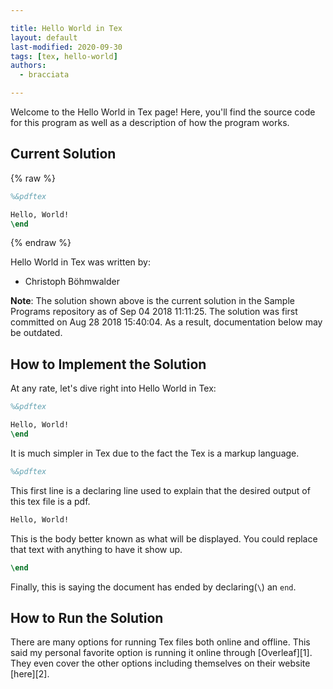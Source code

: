 ```yaml
---

title: Hello World in Tex
layout: default
last-modified: 2020-09-30
tags: [tex, hello-world]
authors:
  - bracciata

---
```


Welcome to the Hello World in Tex page! Here, you'll find the source code for this program as well as a description of how the program works.

## Current Solution

{% raw %}

```tex
%&pdftex

Hello, World!
\end
```

{% endraw %}

Hello World in Tex was written by:

- Christoph Böhmwalder

**Note**: The solution shown above is the current solution in the Sample Programs repository as of Sep 04 2018 11:11:25. The solution was first committed on Aug 28 2018 15:40:04. As a result, documentation below may be outdated.

## How to Implement the Solution

At any rate, let's dive right into Hello World in Tex:

```tex
%&pdftex

Hello, World!
\end
```
It is much simpler in Tex due to the fact the Tex is a markup language.

```tex
%&pdftex
```
This first line is a declaring line used to explain that the desired output of this tex file is a pdf.

```tex
Hello, World!
```
This is the body better known as what will be displayed. You could replace that text with anything to have it show up.

```tex
\end
```
Finally, this is saying the document has ended by declaring(`\`) an `end`.


## How to Run the Solution

There are many options for running Tex files both online and offline. This said my personal favorite option is running it online through [Overleaf][1]. They even cover the other options including themselves on their website [here][2].
